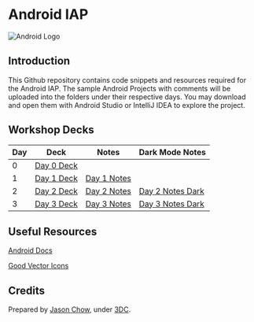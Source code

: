 # Android IAP
![Android Logo](https://img-cdn.tnwcdn.com/image?fit=1280%2C720&url=https%3A%2F%2Fcdn0.tnwcdn.com%2Fwp-content%2Fblogs.dir%2F1%2Ffiles%2F2019%2F08%2Fmaxresdefault-1-Cropped.jpg&signature=0f3d93e52187258fb58b727e1256be97 "Logo Title Text 1")
## Introduction
This Github repository contains code snippets and resources required for the Android IAP. The sample Android Projects with comments will be uploaded into the folders under their respective days. You may download and open them with Android Studio or IntelliJ IDEA to explore the project.

## Workshop Decks
| Day   | Deck          | Notes         | Dark Mode Notes |
| ---   | ---           | ---           | --- |
| 0     | [Day 0 Deck](https://sutdapac-my.sharepoint.com/:p:/g/personal/jason_chow_mymail_sutd_edu_sg/ETnjSbngMpxFuZTlwzIptMoBi885926cFoBku5uvBl2xag?e=kuCaxQ)
| 1     | [Day 1 Deck](https://sutdapac-my.sharepoint.com/:p:/g/personal/jason_chow_mymail_sutd_edu_sg/EdJnTSsJTgVPkqcIPd4AUK8BbG9D2ff6WfdDtHByhnRftA?e=2trb7j)   | [Day 1 Notes](notes/day1_notes.pdf)   |
| 2     | [Day 2 Deck](https://sutdapac-my.sharepoint.com/:p:/g/personal/jason_chow_mymail_sutd_edu_sg/EXweZT4Q2jhOkUYaKvYKh1MBMJzlqjLth6zdR4SadPmmPQ?e=Cl0TV9)   | [Day 2 Notes](notes/day2_notes.pdf) | [Day 2 Notes Dark](notes/day2_notes_dark.pdf)|
| 3     | [Day 3 Deck](https://sutdapac-my.sharepoint.com/:p:/g/personal/jason_chow_mymail_sutd_edu_sg/ETomZpYwZoBGtbBv3QxlIrIBc9WVbpJv78WPzpztZHSFHw?e=YAgzSA)   |    [Day 3 Notes](notes/day3_notes.pdf) | [Day 3 Notes Dark](notes/day3_notes_dark.pdf) |

## Useful Resources
[Android Docs](https://developer.android.com/guide)

[Good Vector Icons](https://material.io/resources/icons)

## Credits
Prepared by [Jason Chow](https://www.linkedin.com/in/jason-chow-chee-sin/), under [3DC](https://sites.google.com/view/digitaldevs/home).